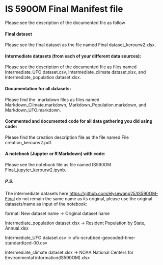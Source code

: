 # IS 590OM Final Manifest file

Please see the description of the documented file as follow

#### Final dataset
Please see the final dataset as the file named Final dataset_kerourw2.xlsx.

#### Intermediate datasets (from each of your different data sources):
Please see the description of the documented file as files named Intermediate_UFO dataset.csv, Intermediate_climate dataset.xlsx, and Intermediate_population dataset.xlsx.


#### Documentation for all datasets:
Please find the .markdown files as files named Markdown_Climate.markdown, Markdown_Population.markdown, and Markdown_UFO.markdown.


#### Commented and documented code for all data gathering you did using code: 
Please find the creation description file as the file named File creation_kerourw2.pdf.

#### A notebook (Jupyter or R Markdown) with code: 
Please see the notebook file as file named IS590OM Final_jupyter_kerourw2.ipynb.

##### P.S.
The intermediate datasets here https://github.com/elysewang25/IS590OM-Final do not remain the same name as its original, please use the original datasets/name as input of the notebook:

format: New dataset name -> Original dataset name

Intermediate_population dataset.xlsx -> Resident Population by State, Annual.xlsx

Intermediate_UFO dataset.csv -> ufo-scrubbed-geocoded-time-standardized-00.csv

Intermediate_climate dataset.xlsx -> NOAA National Centers for Environmental information(IS590OM).xlsx
